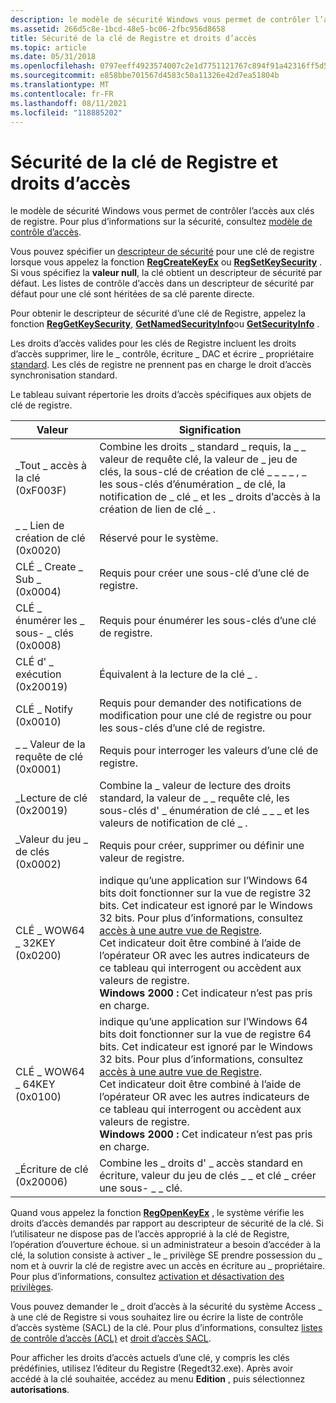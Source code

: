 ```yaml
---
description: le modèle de sécurité Windows vous permet de contrôler l’accès aux clés de registre. Pour plus d’informations sur la sécurité, consultez Access-Control modèle.
ms.assetid: 266d5c8e-1bcd-48e5-bc06-2fbc956d8658
title: Sécurité de la clé de Registre et droits d’accès
ms.topic: article
ms.date: 05/31/2018
ms.openlocfilehash: 0797eeff4923574007c2e1d7751121767c894f91a42316ff5d581ee2d18b6d51
ms.sourcegitcommit: e858bbe701567d4583c50a11326e42d7ea51804b
ms.translationtype: MT
ms.contentlocale: fr-FR
ms.lasthandoff: 08/11/2021
ms.locfileid: "118885202"
---
```

# <a name="registry-key-security-and-access-rights"></a>Sécurité de la clé de Registre et droits d’accès

le modèle de sécurité Windows vous permet de contrôler l’accès aux clés de registre. Pour plus d’informations sur la sécurité, consultez [modèle de contrôle d’accès](/windows/desktop/SecAuthZ/access-control-model).

Vous pouvez spécifier un [descripteur de sécurité](/windows/desktop/SecAuthZ/security-descriptors) pour une clé de registre lorsque vous appelez la fonction [**RegCreateKeyEx**](/windows/desktop/api/Winreg/nf-winreg-regcreatekeyexa) ou [**RegSetKeySecurity**](/windows/desktop/api/winreg/nf-winreg-regsetkeysecurity) . Si vous spécifiez la **valeur null**, la clé obtient un descripteur de sécurité par défaut. Les listes de contrôle d’accès dans un descripteur de sécurité par défaut pour une clé sont héritées de sa clé parente directe.

Pour obtenir le descripteur de sécurité d’une clé de Registre, appelez la fonction [**RegGetKeySecurity**](/windows/desktop/api/winreg/nf-winreg-reggetkeysecurity), [**GetNamedSecurityInfo**](/windows/desktop/api/aclapi/nf-aclapi-getnamedsecurityinfoa)ou [**GetSecurityInfo**](/windows/desktop/api/aclapi/nf-aclapi-getsecurityinfo) .

Les droits d’accès valides pour les clés de Registre incluent les droits d’accès supprimer, lire le \_ contrôle, écriture \_ DAC et écrire \_ propriétaire [standard](/windows/desktop/SecAuthZ/standard-access-rights). Les clés de registre ne prennent pas en charge le droit d’accès synchronisation standard.

Le tableau suivant répertorie les droits d’accès spécifiques aux objets de clé de registre.



| Valeur                                         | Signification                                                                                                                                                                                                                                                                                                                                                                                                                                                               |
|-----------------------------------------------|-----------------------------------------------------------------------------------------------------------------------------------------------------------------------------------------------------------------------------------------------------------------------------------------------------------------------------------------------------------------------------------------------------------------------------------------------------------------------|
| \_Tout \_ accès à la clé (0xF003F)<br/>         | Combine les droits \_ standard \_ requis, la \_ \_ valeur de requête clé, la valeur de \_ jeu de clés, la sous-clé de création de clé \_ \_ \_ \_ , \_ les sous-clés d’énumération \_ de clé, la notification de \_ clé \_ et les \_ droits d’accès à la création de lien de clé \_ .<br/>                                                                                                                                                                                                                                                                           |
| \_ \_ Lien de création de clé (0x0020)<br/>         | Réservé pour le système.<br/>                                                                                                                                                                                                                                                                                                                                                                                                                                   |
| CLÉ \_ Create \_ Sub \_ (0x0004)<br/>     | Requis pour créer une sous-clé d’une clé de registre.<br/>                                                                                                                                                                                                                                                                                                                                                                                                             |
| CLÉ \_ énumérer les \_ sous- \_ clés (0x0008)<br/> | Requis pour énumérer les sous-clés d’une clé de registre.<br/>                                                                                                                                                                                                                                                                                                                                                                                                       |
| CLÉ d' \_ exécution (0x20019)<br/>             | Équivalent à la lecture de la clé \_ .<br/>                                                                                                                                                                                                                                                                                                                                                                                                                                   |
| CLÉ \_ Notify (0x0010)<br/>               | Requis pour demander des notifications de modification pour une clé de registre ou pour les sous-clés d’une clé de registre.<br/>                                                                                                                                                                                                                                                                                                                                                              |
| \_ \_ Valeur de la requête de clé (0x0001)<br/>         | Requis pour interroger les valeurs d’une clé de registre.<br/>                                                                                                                                                                                                                                                                                                                                                                                                            |
| \_Lecture de clé (0x20019)<br/>                | Combine la \_ valeur de lecture des droits standard, la valeur de \_ \_ requête clé, les sous-clés d' \_ énumération de clé \_ \_ \_ et les valeurs de notification de clé \_ .<br/>                                                                                                                                                                                                                                                                                                                                                 |
| \_Valeur du jeu \_ de clés (0x0002)<br/>           | Requis pour créer, supprimer ou définir une valeur de registre.<br/>                                                                                                                                                                                                                                                                                                                                                                                                       |
| CLÉ \_ WOW64 \_ 32KEY (0x0200)<br/>         | indique qu’une application sur l’Windows 64 bits doit fonctionner sur la vue de registre 32 bits. Cet indicateur est ignoré par le Windows 32 bits. Pour plus d’informations, consultez [accès à une autre vue de Registre](/windows/desktop/WinProg64/accessing-an-alternate-registry-view).<br/> Cet indicateur doit être combiné à l’aide de l’opérateur OR avec les autres indicateurs de ce tableau qui interrogent ou accèdent aux valeurs de registre.<br/> **Windows 2000 :** Cet indicateur n’est pas pris en charge.<br/> |
| CLÉ \_ WOW64 \_ 64KEY (0x0100)<br/>         | indique qu’une application sur l’Windows 64 bits doit fonctionner sur la vue de registre 64 bits. Cet indicateur est ignoré par le Windows 32 bits. Pour plus d’informations, consultez [accès à une autre vue de Registre](/windows/desktop/WinProg64/accessing-an-alternate-registry-view).<br/> Cet indicateur doit être combiné à l’aide de l’opérateur OR avec les autres indicateurs de ce tableau qui interrogent ou accèdent aux valeurs de registre.<br/> **Windows 2000 :** Cet indicateur n’est pas pris en charge.<br/> |
| \_Écriture de clé (0x20006)<br/>               | Combine les \_ droits d' \_ accès standard en écriture, valeur du jeu de clés \_ \_ et clé \_ créer une sous- \_ \_ clé.<br/>                                                                                                                                                                                                                                                                                                                                                            |



 

Quand vous appelez la fonction [**RegOpenKeyEx**](/windows/desktop/api/Winreg/nf-winreg-regopenkeyexa) , le système vérifie les droits d’accès demandés par rapport au descripteur de sécurité de la clé. Si l’utilisateur ne dispose pas de l’accès approprié à la clé de Registre, l’opération d’ouverture échoue. si un administrateur a besoin d’accéder à la clé, la solution consiste à activer \_ le \_ privilège SE prendre possession du \_ nom et à ouvrir la clé de registre avec un accès en écriture au \_ propriétaire. Pour plus d’informations, consultez [activation et désactivation des privilèges](/windows/desktop/SecAuthZ/enabling-and-disabling-privileges-in-c--).

Vous pouvez demander le \_ droit d’accès à la sécurité du système Access \_ à une clé de Registre si vous souhaitez lire ou écrire la liste de contrôle d’accès système (SACL) de la clé. Pour plus d’informations, consultez [listes de contrôle d’accès (ACL)](/windows/desktop/SecAuthZ/access-control-lists) et [droit d’accès SACL](/windows/desktop/SecAuthZ/sacl-access-right).

Pour afficher les droits d’accès actuels d’une clé, y compris les clés prédéfinies, utilisez l’éditeur du Registre (Regedt32.exe). Après avoir accédé à la clé souhaitée, accédez au menu **Edition** , puis sélectionnez **autorisations**.

 

